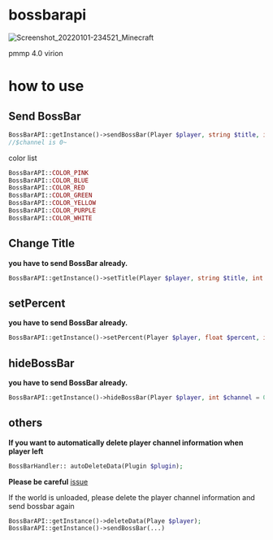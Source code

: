 # bossbarapi
![Screenshot_20220101-234521_Minecraft](https://user-images.githubusercontent.com/81374952/147854399-6c663dfe-786e-4298-902d-5b72edf066f9.jpg)

pmmp 4.0 virion

# how to use
## Send BossBar
```php
BossBarAPI::getInstance()->sendBossBar(Player $player, string $title, int $channel, float $percent, int $color);
//$channel is 0~
```
color list
```php
BossBarAPI::COLOR_PINK
BossBarAPI::COLOR_BLUE
BossBarAPI::COLOR_RED
BossBarAPI::COLOR_GREEN
BossBarAPI::COLOR_YELLOW
BossBarAPI::COLOR_PURPLE
BossBarAPI::COLOR_WHITE
```
## Change Title
**you have to send BossBar already.**
```php
BossBarAPI::getInstance()->setTitle(Player $player, string $title, int $channel);
```
## setPercent
**you have to send BossBar already.**
```php
BossBarAPI::getInstance()->setPercent(Player $player, float $percent, int $channel);
```
## hideBossBar
**you have to send BossBar already.**
```php
BossBarAPI::getInstance()->hideBossBar(Player $player, int $channel = 0);
```
## others
**If you want to automatically delete player channel information when player left**
```php
BossBarHandler:: autoDeleteData(Plugin $plugin);
```
**Please be careful**
 [issue](https://github.com/sky-min/bossbarapi/issues/5)

If the world is unloaded, please delete the player channel information and send bossbar again
```php
BossBarAPI::getInstance()->deleteData(Playe $player);
BossBarAPI::getInstance()->sendBossBar(...)
```
